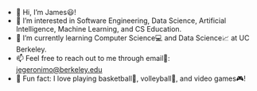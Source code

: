 - 👋 Hi, I’m James😃!
- 👀 I’m interested in Software Engineering, Data Science, Artificial Intelligence, Machine Learning, and CS Education.
- 📖 I’m currently learning Computer Science💻 and Data Science📈 at UC Berkeley.
- 📫 Feel free to reach out to me through email📧: jegeronimo@berkeley.edu
- 🧊 Fun fact: I love playing basketball🏀, volleyball🏐, and video games🎮!

<!---
jegeronimo/jegeronimo is a ✨ special ✨ repository because its `README.md` (this file) appears on your GitHub profile.
You can click the Preview link to take a look at your changes.
--->
